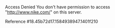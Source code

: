 Access Denied You don't have permission to access "http://www.nike.com/" on this server.

Reference #18.45b72d17.1584938947.1401f210